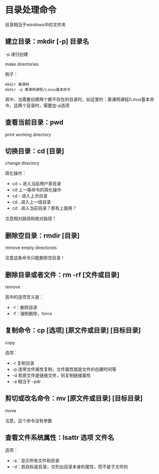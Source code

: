 # 目录处理命令

目录相当于windows中的文件夹

## 建立目录：mkdir [-p] 目录名

-p 递归创建

make directories

例子：

	mkdir 慕课网 
	mkdir -p 慕课网课程/Linux基本命令

其中，当需要创建两个都不存在的目录时，如这里的：慕课网课程/Linux基本命令，这两个目录时，需要加-p选项

## 查看当前目录：pwd

print working directory

## 切换目录：cd [目录]

change directory 

简化操作：

- cd ~ 进入当前用户家目录
- cd   上一条命令的简化操作
- cd - 进入上次目录
- cd ..进入上一级目录
- cd . 进入当前目录？那有上面用？

注意相对路径和绝对路径！

## 删除空目录：rmdir [目录]

remove empty directories

注意这条命令只能删除空目录！

## 删除目录或者文件：rm -rf [文件或目录]

remove 

其中的选项含义是：

- -r：删除目录
- -f：强制删除，force

## 复制命令：cp [选项] [原文件或目录] [目标目录]

copy

选项：

- -r 复制目录
- -p 连带文件属性复制，文件属性就是文件的创建时间等
- -d 若原文件是链接文件，则复制链接属性
- -a 相当于 -pdr

## 剪切或改名命令：mv [原文件或目录] [目标目录]

move

注意，这个命令没有参数

## 查看文件系统属性：lsattr 选项 文件名

选项：

- -a：显示所有文件和目录
- -d：若目标是目录，仅列出目录本身的属性，而不是子文件的


